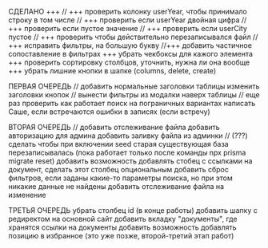   
  СДЕЛАНО +++
  // +++ проверить колонку userYear, чтобы принимало строку в том числе
  // +++ проверить если userYear двойная цифра
  // +++ проверить если пустое значение
  // +++  проверить если userCity пустое
  // +++ проверить чтобы действительно перезаписывался файл
  // +++  исправить фильтры, на большую букву
  //+++  добавить частичное сопоставление в фильтрах
+++  убрать чекбоксы для кажого элемента
+++   проверить сортировку столбцов, уточнить, нужна ли она вообще
 +++ убрать лишние кнопки в шапке (columns, delete, create)



  ПЕРВАЯ ОЧЕРЕДЬ
  // добавить нормальные заголовки таблицы
  изменить заголовки кнопок
  // вынести фильтры из модалки наверх таблицы
  // еще раз проверить как работает поиск на пограничных вариантах
  написать Саше, если встречаются ошибки в записях (если встречу)

  ВТОРАЯ ОЧЕРЕДЬ
  // добавить отслеживание файла
  добавить авторизацию для админа
  добавить заливку файла из админки
  // (???) сделать чтобы при включении seed старая существующая база перезаписывалась (пока работает только после команды npx prisma migrate reset)
добавить возможность добавлять стобец с ссылками на документ, сделать этот столбец опциональным
добавить сброс фильтров, если заданы какие-то параметры поиска, но при этом никакие данные не найдены
  добавить отслеживание файла на изменение

  ТРЕТЬЯ ОЧЕРЕДЬ
убрать столбец id (в конце работы)
  добавить шапку с редиректом на основной сайт
  добавить вкладку "документы", где хранятся ссылки на документы
добавить возможность добавлять позицию в избранное (это уже позже, второй-третий этап работ)